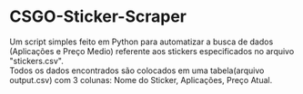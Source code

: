 # CSGO-Sticker-Scraper
Um script simples feito em Python para automatizar a busca de dados (Aplicações e Preço Medio) referente aos stickers especificados no arquivo "stickers.csv". <br>
Todos os dados encontrados são colocados em uma tabela(arquivo output.csv) com 3 colunas: Nome do Sticker, Aplicações, Preço Atual.
